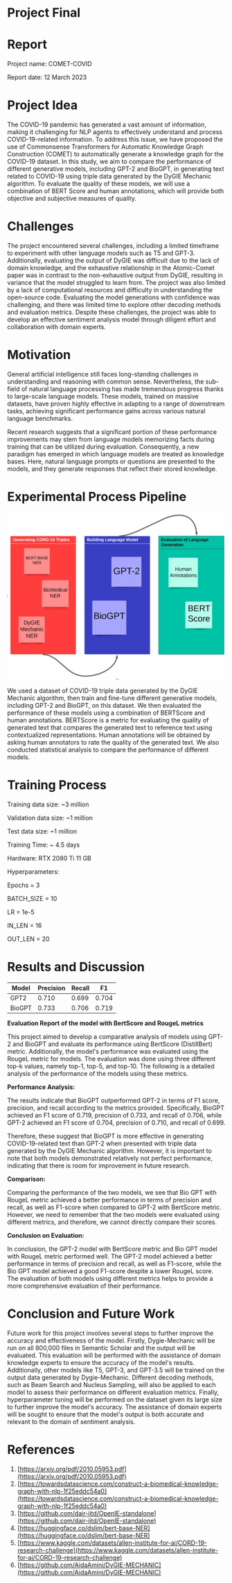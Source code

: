 # Project Final

# Report

Project name: COMET-COVID

Report date: 12 March 2023

# Project Idea

The COVID-19 pandemic has generated a vast amount of information, making it challenging for NLP agents to effectively understand and process COVID-19-related information. To address this issue, we have proposed the use of Commonsense Transformers for Automatic Knowledge Graph Construction (COMET) to automatically generate a knowledge graph for the COVID-19 dataset. In this study, we aim to compare the performance of different generative models, including GPT-2 and BioGPT, in generating text related to COVID-19 using triple data generated by the DyGIE Mechanic algorithm. To evaluate the quality of these models, we will use a combination of BERT Score and human annotations, which will provide both objective and subjective measures of quality.

# Challenges

The project encountered several challenges, including a limited timeframe to experiment with other language models such as T5 and GPT-3. Additionally, evaluating the output of DyGIE was difficult due to the lack of domain knowledge, and the exhaustive relationship in the Atomic-Comet paper was in contrast to the non-exhaustive output from DyGIE, resulting in variance that the model struggled to learn from. The project was also limited by a lack of computational resources and difficulty in understanding the open-source code. Evaluating the model generations with confidence was challenging, and there was limited time to explore other decoding methods and evaluation metrics. Despite these challenges, the project was able to develop an effective sentiment analysis model through diligent effort and collaboration with domain experts.

# **Motivation**

General artificial intelligence still faces long-standing challenges in understanding and reasoning with common sense. Nevertheless, the sub-field of natural language processing has made tremendous progress thanks to large-scale language models. These models, trained on massive datasets, have proven highly effective in adapting to a range of downstream tasks, achieving significant performance gains across various natural language benchmarks.

Recent research suggests that a significant portion of these performance improvements may stem from language models memorizing facts during training that can be utilized during evaluation. Consequently, a new paradigm has emerged in which language models are treated as knowledge bases. Here, natural language prompts or questions are presented to the models, and they generate responses that reflect their stored knowledge.

# **Experimental Process Pipeline**

![](diagram.jpeg)

We used a dataset of COVID-19 triple data generated by the DyGIE Mechanic algorithm, then train and fine-tune different generative models, including GPT-2 and BioGPT, on this dataset. We then evaluated the performance of these models using a combination of BERTScore and human annotations. BERTScore is a metric for evaluating the quality of generated text that compares the generated text to reference text using contextualized representations. Human annotations will be obtained by asking human annotators to rate the quality of the generated text. We also conducted statistical analysis to compare the performance of different models.

# **Training** Process

Training data size: ~3 million

Validation data size: ~1 million

Test data size: ~1 million

Training Time: ~ 4.5 days

Hardware: RTX 2080 Ti 11 GB

Hyperparameters:

Epochs = 3

BATCH\_SIZE = 10

LR = 1e-5

IN\_LEN = 16

OUT\_LEN = 20

#

# Results and Discussion

Model|Precision|Recall|F1|
---|---|---|---|
GPT2|0.710|0.699|0.704|
BioGPT|0.733|0.706|0.719|



**Evaluation Report of the model with BertScore and RougeL metrics**

This project aimed to develop a comparative analysis of models using GPT-2 and BioGPT and evaluate its performance using BertScore (DistillBert) metric. Additionally, the model's performance was evaluated using the RougeL metric for models. The evaluation was done using three different top-k values, namely top-1, top-5, and top-10. The following is a detailed analysis of the performance of the models using these metrics.

**Performance Analysis:**

The results indicate that BioGPT outperformed GPT-2 in terms of F1 score, precision, and recall according to the metrics provided. Specifically, BioGPT achieved an F1 score of 0.719, precision of 0.733, and recall of 0.706, while GPT-2 achieved an F1 score of 0.704, precision of 0.710, and recall of 0.699.

Therefore, these suggest that BioGPT is more effective in generating COVID-19-related text than GPT-2 when presented with triple data generated by the DyGIE Mechanic algorithm. However, it is important to note that both models demonstrated relatively not perfect performance, indicating that there is room for improvement in future research.

**Comparison:**

Comparing the performance of the two models, we see that Bio GPT with RougeL metric achieved a better performance in terms of precision and recall, as well as F1-score when compared to GPT-2 with BertScore metric. However, we need to remember that the two models were evaluated using different metrics, and therefore, we cannot directly compare their scores.

**Conclusion on Evaluation:**

In conclusion, the GPT-2 model with BertScore metric and Bio GPT model with RougeL metric performed well. The GPT-2 model achieved a better performance in terms of precision and recall, as well as F1-score, while the Bio GPT model achieved a good F1-score despite a lower RougeL score. The evaluation of both models using different metrics helps to provide a more comprehensive evaluation of their performance.

# Conclusion and Future Work

Future work for this project involves several steps to further improve the accuracy and effectiveness of the model. Firstly, Dygie-Mechanic will be run on all 800,000 files in Semantic Scholar and the output will be evaluated. This evaluation will be performed with the assistance of domain knowledge experts to ensure the accuracy of the model's results. Additionally, other models like T5, GPT-3, and GPT-3.5 will be trained on the output data generated by Dygie-Mechanic. Different decoding methods, such as Beam Search and Nucleus Sampling, will also be applied to each model to assess their performance on different evaluation metrics. Finally, hyperparameter tuning will be performed on the dataset given its large size to further improve the model's accuracy. The assistance of domain experts will be sought to ensure that the model's output is both accurate and relevant to the domain of sentiment analysis.

#

# References

1. [https://arxiv.org/pdf/2010.05953.pdf](https://arxiv.org/pdf/2010.05953.pdf)
2. [https://towardsdatascience.com/construct-a-biomedical-knowledge-graph-with-nlp-1f25eddc54a0](https://towardsdatascience.com/construct-a-biomedical-knowledge-graph-with-nlp-1f25eddc54a0)
3. [https://github.com/dair-iitd/OpenIE-standalone](https://github.com/dair-iitd/OpenIE-standalone)
4. [https://huggingface.co/dslim/bert-base-NER](https://huggingface.co/dslim/bert-base-NER)
5. [https://www.kaggle.com/datasets/allen-institute-for-ai/CORD-19-research-challenge](https://www.kaggle.com/datasets/allen-institute-for-ai/CORD-19-research-challenge)
6. [https://github.com/AidaAmini/DyGIE-MECHANIC](https://github.com/AidaAmini/DyGIE-MECHANIC)
